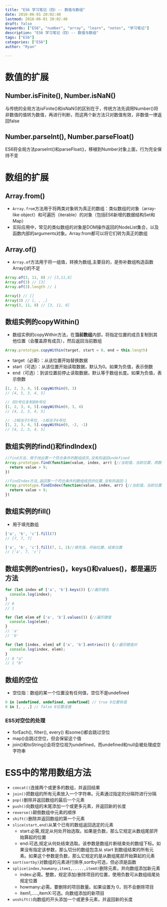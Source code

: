 ```yaml
---
title: "ES6 学习笔记（四）-- 数值与数组"
date: 2016-06-01 20:02:40
lastmod: 2016-06-01 20:02:40
draft: false
keywords: ["ES6", "number", "array", "learn", "notes", "学习笔记"]
description: "ES6 学习笔记（四）-- 数值与数组"
tags: ["ES6"]
categories: ["ES6"]
author: "Ryan"

---
```


# 数值的扩展

## Number.isFinite(), Number.isNaN()

与传统的全局方法isFinite()和isNaN()的区别在于，传统方法先调用Number()将非数值的值转为数值，再进行判断，而这两个新方法只对数值有效，非数值一律返回false

## Number.parseInt(), Number.parseFloat()

ES6将全局方法parseInt()和parseFloat()，移植到Number对象上面，行为完全保持不变

# 数组的扩展

## Array.from()

- ```Array.from```方法用于将两类对象转为真正的数组：类似数组的对象（array-like object）和可遍历（iterable）的对象（包括ES6新增的数据结构Set和Map）
- 实际应用中，常见的类似数组的对象是DOM操作返回的NodeList集合，以及函数内部的arguments对象。Array.from都可以将它们转为真正的数组

## Array.of()

- ```Array.of```方法用于将一组值，转换为数组,主要目的，是弥补数组构造函数Array()的不足

```javascript
Array.of(3, 11, 8) // [3,11,8]
Array.of(3) // [3]
Array.of(3).length // 1

Array() // []
Array(3) // [, , ,]
Array(3, 11, 8) // [3, 11, 8]
```

## 数组实例的copyWithin()

- 数组实例的copyWithin方法，在**当前数组**内部，将指定位置的成员复制到其他位置（会覆盖原有成员），然后返回当前数组

```javascript
Array.prototype.copyWithin(target, start = 0, end = this.length)
```

- target（必需）：从该位置开始替换数据
- start（可选）：从该位置开始读取数据，默认为0。如果为负值，表示倒数
- end（可选）：到该位置前停止读取数据，默认等于数组长度。如果为负值，表示倒数

```javascript
[1, 2, 3, 4, 5].copyWithin(0, 3)
// [4, 5, 3, 4, 5]

// 将3号位复制到0号位
[1, 2, 3, 4, 5].copyWithin(0, 3, 4)
// [4, 2, 3, 4, 5]

// -2相当于3号位，-1相当于4号位
[1, 2, 3, 4, 5].copyWithin(0, -2, -1)
// [4, 2, 3, 4, 5]
```

## 数组实例的find()和findIndex()

```javascript
//find方法，用于找出第一个符合条件的数组成员,没有则返回undefined
Array.prototype.find(function(value, index, arr) {//当前值，当前位置，原数组
  return value > 9;
})

//findIndex方法,返回第一个符合条件的数组成员的位置,没有则返回-1
Array.prototype.findIndex(function(value, index, arr) {//当前值，当前位置，原数组
  return value > 9;
})
```

## 数组实例的fill()

- 用于填充数组

```javascript
['a', 'b', 'c'].fill(7)
// [7, 7, 7]

['a', 'b', 'c'].fill(7, 1, 2)//填充值，开始位置，结束位置
// ['a', 7, 'c']
```

## 数组实例的entries()，keys()和values()，都是遍历方法

```javascript
for (let index of ['a', 'b'].keys()) {//遍历键名
  console.log(index);
}
// 0
// 1

for (let elem of ['a', 'b'].values()) {//遍历键值
  console.log(elem);
}
// 'a'
// 'b'

for (let [index, elem] of ['a', 'b'].entries()) {//遍历键值对
  console.log(index, elem);
}
// 0 "a"
// 1 "b"
```

## 数组的空位

- 空位指：数组的某一个位置没有任何值，空位不是undefined

```javascript
0 in [undefined, undefined, undefined] // true 0位置有值
0 in [, , ,] // false 0位置没值
```

### ES5对空位的处理

- forEach(), filter(), every() 和some()都会跳过空位
- map()会跳过空位，但会保留这个值
- join()和toString()会将空位视为undefined，而undefined和null会被处理成空字符串


# ES5中的常用数组方法

- ```concat()```连接两个或更多的数组，并返回结果
- ```join()```把数组的所有元素放入一个字符串。元素通过指定的分隔符进行分隔
- ```pop()```删除并返回数组的最后一个元素
- ```push()```向数组的末尾添加一个或更多元素，并返回新的长度
- ```reverse()```颠倒数组中元素的顺序
- ```shift()```删除并返回数组的第一个元素
- ```slice(start,end)```从某个已有的数组返回选定的元素
  - start:必需,规定从何处开始选取。如果是负数，那么它规定从数组尾部开始算起的位置
  - end:可选,规定从何处结束选取。该参数是数组片断结束处的数组下标。如果没有指定该参数，那么切分的数组包含从 start 到数组结束的所有元素。如果这个参数是负数，那么它规定的是从数组尾部开始算起的元素
- ```sort(sortby)```对数组的元素进行排序,sortby可选，但必须是函数
- ```splice(index,howmany,item1,.....,itemX)```删除元素，并向数组添加新元素
  - index:必需。整数，规定添加/删除项目的位置，使用负数可从数组结尾处规定位置
  - howmany:必需。要删除的项目数量。如果设置为 0，则不会删除项目
  - item1,.....,itemX:可选。向数组添加的新项目
- ```unshift()```向数组的开头添加一个或更多元素，并返回新的长度
